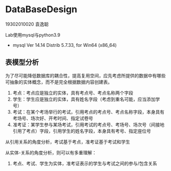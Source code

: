 # DataBaseDesign

19302010020 袁逸聪

Lab使用mysql与python3.9

- mysql  Ver 14.14 Distrib 5.7.33, for Win64 (x86_64)

## 表模型分析

为了尽可能降低数据库的耦合性，提高复用空间，应先考虑所提供的数据中有哪些可抽象的实体概念，而不是完全根据数据内容创建表。

1. 考点：考点应是独立的实体，具有考点号、考点名称两个字段
2. 学生：学生应是独立的实体，具有姓名字段（考虑到重名可能，应当添加学号）
3. 考试：在某个考场举行的考试，引用考点的考点号、考点名称字段，本身具有考场号、场次好、开考时间、指定试卷号
4. 准考证：某学生参与某场考试，引用考试的考点号、考场号、场次号（间接地引用了考点）字段，引用学生的姓名字段，本身具有考号、指定座位号

从引用关系的角度分析，考试基于考点，准考证基于考试和学生

从实体-关系的角度分析，则可以有多重理解：

1. 考点、考试、学生为实体，准考证表示的学生与考试之间的参与/包含关系
